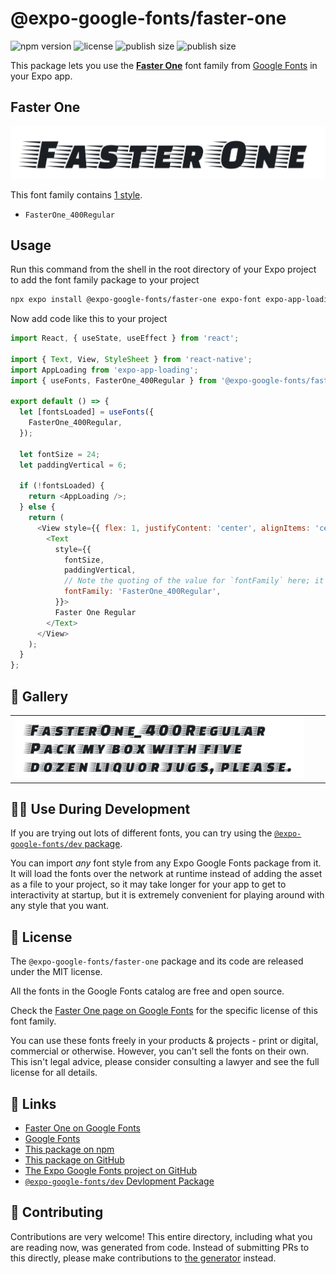 # @expo-google-fonts/faster-one

![npm version](https://flat.badgen.net/npm/v/@expo-google-fonts/faster-one)
![license](https://flat.badgen.net/github/license/expo/google-fonts)
![publish size](https://flat.badgen.net/packagephobia/install/@expo-google-fonts/faster-one)
![publish size](https://flat.badgen.net/packagephobia/publish/@expo-google-fonts/faster-one)

This package lets you use the [**Faster One**](https://fonts.google.com/specimen/Faster+One) font family from [Google Fonts](https://fonts.google.com/) in your Expo app.

## Faster One

![Faster One](./font-family.png)

This font family contains [1 style](#-gallery).

- `FasterOne_400Regular`

## Usage

Run this command from the shell in the root directory of your Expo project to add the font family package to your project
```sh
npx expo install @expo-google-fonts/faster-one expo-font expo-app-loading
```

Now add code like this to your project
```js
import React, { useState, useEffect } from 'react';

import { Text, View, StyleSheet } from 'react-native';
import AppLoading from 'expo-app-loading';
import { useFonts, FasterOne_400Regular } from '@expo-google-fonts/faster-one';

export default () => {
  let [fontsLoaded] = useFonts({
    FasterOne_400Regular,
  });

  let fontSize = 24;
  let paddingVertical = 6;

  if (!fontsLoaded) {
    return <AppLoading />;
  } else {
    return (
      <View style={{ flex: 1, justifyContent: 'center', alignItems: 'center' }}>
        <Text
          style={{
            fontSize,
            paddingVertical,
            // Note the quoting of the value for `fontFamily` here; it expects a string!
            fontFamily: 'FasterOne_400Regular',
          }}>
          Faster One Regular
        </Text>
      </View>
    );
  }
};

```

## 🔡 Gallery


||||
|-|-|-|
|![FasterOne_400Regular](./FasterOne_400Regular.ttf.png)||||


## 👩‍💻 Use During Development

If you are trying out lots of different fonts, you can try using the [`@expo-google-fonts/dev` package](https://github.com/expo/google-fonts/tree/master/font-packages/dev#readme).

You can import *any* font style from any Expo Google Fonts package from it. It will load the fonts
over the network at runtime instead of adding the asset as a file to your project, so it may take longer
for your app to get to interactivity at startup, but it is extremely convenient
for playing around with any style that you want.

## 📖 License

The `@expo-google-fonts/faster-one` package and its code are released under the MIT license.

All the fonts in the Google Fonts catalog are free and open source.

Check the [Faster One page on Google Fonts](https://fonts.google.com/specimen/Faster+One) for the specific license of this font family.

You can use these fonts freely in your products & projects - print or digital, commercial or otherwise. However, you can't sell the fonts on their own. This isn't legal advice, please consider consulting a lawyer and see the full license for all details.

## 🔗 Links

- [Faster One on Google Fonts](https://fonts.google.com/specimen/Faster+One)
- [Google Fonts](https://fonts.google.com/)
- [This package on npm](https://www.npmjs.com/package/@expo-google-fonts/faster-one)
- [This package on GitHub](https://github.com/expo/google-fonts/tree/master/font-packages/faster-one)
- [The Expo Google Fonts project on GitHub](https://github.com/expo/google-fonts)
- [`@expo-google-fonts/dev` Devlopment Package](https://github.com/expo/google-fonts/tree/master/font-packages/dev)

## 🤝 Contributing

Contributions are very welcome! This entire directory, including what you are reading now, was generated from code. Instead of submitting PRs to this directly, please make contributions to [the generator](https://github.com/expo/google-fonts/tree/master/packages/generator) instead.
